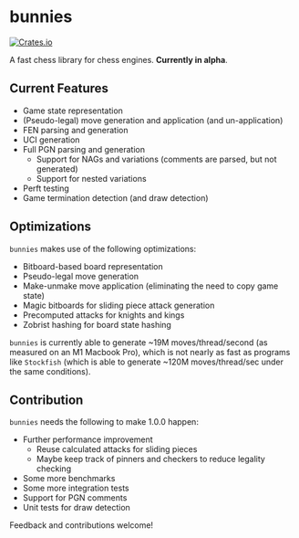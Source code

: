 # bunnies

[![Crates.io](https://img.shields.io/crates/v/bunnies)](https://crates.io/crates/bunnies)

A fast chess library for chess engines. **Currently in alpha**.

## Current Features
- Game state representation
- (Pseudo-legal) move generation and application (and un-application)
- FEN parsing and generation
- UCI generation
- Full PGN parsing and generation
  - Support for NAGs and variations (comments are parsed, but not generated)
  - Support for nested variations
- Perft testing
- Game termination detection (and draw detection)

## Optimizations
`bunnies` makes use of the following optimizations:
- Bitboard-based board representation
- Pseudo-legal move generation
- Make-unmake move application (eliminating the need to copy game state)
- Magic bitboards for sliding piece attack generation
- Precomputed attacks for knights and kings
- Zobrist hashing for board state hashing

`bunnies` is currently able to generate ~19M moves/thread/second (as measured on an M1 Macbook Pro),
which is not nearly as fast as programs like `Stockfish` (which is able to generate
~120M moves/thread/sec under the same conditions).

## Contribution
`bunnies` needs the following to make 1.0.0 happen:
- Further performance improvement
  - Reuse calculated attacks for sliding pieces
  - Maybe keep track of pinners and checkers to reduce legality checking
- Some more benchmarks
- Some more integration tests
- Support for PGN comments
- Unit tests for draw detection

Feedback and contributions welcome!